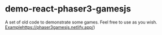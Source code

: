 # demo-react-phaser3-gamesjs
A set of old code to demonstrate some games.
Feel free to use as you wish.
[Example](https://phaser3gamesjs.netlify.app/)https://phaser3gamesjs.netlify.app/)
